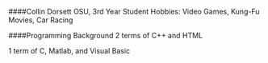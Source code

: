 ####Collin Dorsett
OSU, 3rd Year Student
Hobbies: Video Games, Kung-Fu Movies, Car Racing

####Programming Background
2 terms of C++ and HTML

1 term of C, Matlab, and Visual Basic
